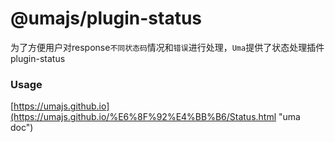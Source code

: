 # @umajs/plugin-status

为了方便用户对response`不同状态码`情况和`错误`进行处理，`Uma`提供了状态处理插件plugin-status

### Usage

[https://umajs.github.io](https://umajs.github.io/%E6%8F%92%E4%BB%B6/Status.html "uma doc")